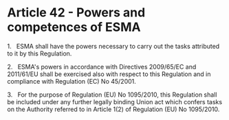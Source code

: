 # Article 42 - Powers and competences of ESMA


1.   ESMA shall have the powers necessary to carry out the tasks attributed to it by this Regulation.

2.   ESMA's powers in accordance with Directives 2009/65/EC and 2011/61/EU shall be exercised also with respect to this Regulation and in compliance with Regulation (EC) No 45/2001.

3.   For the purpose of Regulation (EU) No 1095/2010, this Regulation shall be included under any further legally binding Union act which confers tasks on the Authority referred to in Article 1(2) of Regulation (EU) No 1095/2010.

